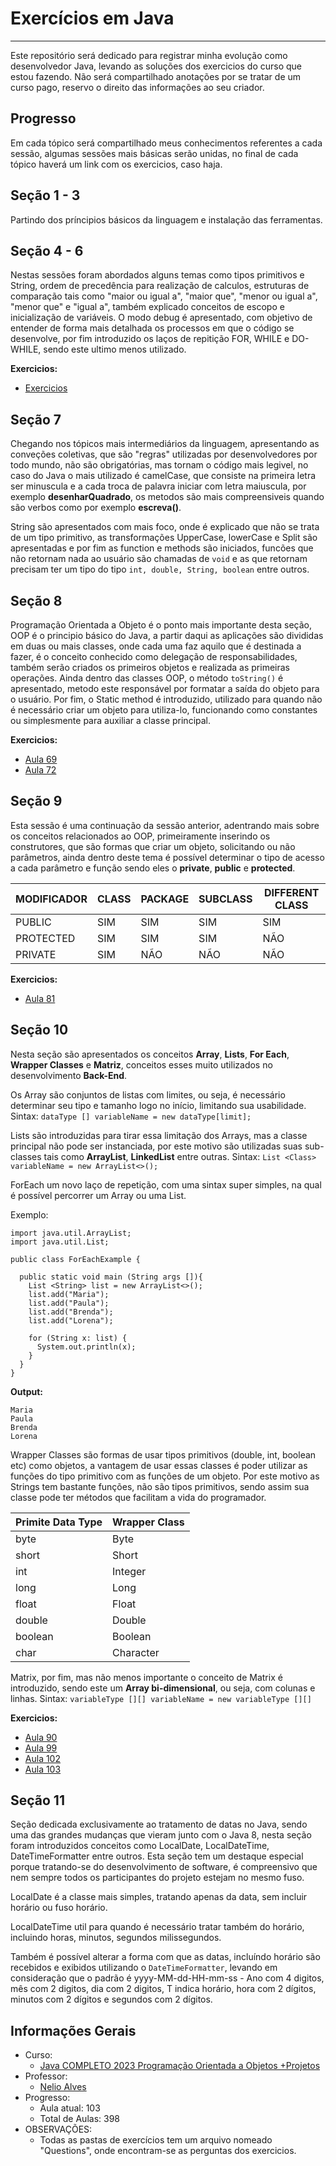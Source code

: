 # Exercícios em Java
<hr>
Este repositório será dedicado para registrar minha evolução como desenvolvedor Java, levando as soluções dos exercicios do curso que estou fazendo. Não será compartilhado anotações por se tratar de um curso pago, reservo o direito das informações ao seu criador.

## Progresso
Em cada tópico será compartilhado meus conhecimentos referentes a cada sessão, algumas sessões mais básicas serão unidas, no final de cada tópico haverá um link com os exercicios, caso haja.

## Seção 1 - 3
Partindo dos príncipios básicos da linguagem e instalação das ferramentas.

## Seção 4 - 6
Nestas sessões foram abordados alguns temas como tipos primitivos e String, ordem de precedência para realização de calculos, estruturas de comparação tais como "maior ou igual a", "maior que", "menor ou igual a", "menor que" e "igual a", também explicado conceitos de escopo e inicialização de variáveis. O modo debug é apresentado, com objetivo de entender de forma mais detalhada os processos em que o código se desenvolve, por fim introduzido os laços de repitição FOR, WHILE e DO-WHILE, sendo este ultimo menos utilizado.

**Exercicios:**
* <a href="Exercices.java">Exercicios</a>

## Seção 7
Chegando nos tópicos mais intermediários da linguagem, apresentando as conveções coletivas, que são "regras" utilizadas por desenvolvedores por todo mundo, não são obrigatórias, mas tornam o código mais legivel, no caso do Java o mais utilizado é camelCase, que consiste na primeira letra ser minuscula e a cada troca de palavra iniciar com letra maiuscula, por exemplo **desenharQuadrado**, os metodos são mais compreensiveis quando são verbos como por exemplo **escreva()**.

String são apresentados com mais foco, onde é explicado que não se trata de um tipo primitivo, as transformações UpperCase, lowerCase e Split são apresentadas e por fim as function e methods são iniciados, funcões que não retornam nada ao usuário são chamadas de ``void`` e as que retornam precisam ter um tipo do tipo ``int, double, String, boolean`` entre outros.

## Seção 8
Programação Orientada a Objeto é o ponto mais importante desta seção, OOP é o principio básico do Java, a partir daqui as aplicações são divididas em duas ou mais classes, onde cada uma faz aquilo que é destinada a fazer, é o conceito conhecido como delegação de responsabilidades, também serão criados os primeiros objetos e realizada as primeiras operações. Ainda dentro das classes OOP, o método ```toString()``` é apresentado, metodo este responsável por formatar a saída do objeto para o usuário. Por fim, o Static method é introduzido, utilizado para quando não é necessário criar um objeto para utiliza-lo, funcionando como constantes ou simplesmente para auxiliar a classe principal.

**Exercicios:**
* <a href="exercicesClass069/">Aula 69</a>
* <a href="exercicesClass072/">Aula 72</a>

## Seção 9
Esta sessão é uma continuação da sessão anterior, adentrando mais sobre os conceitos relacionados ao OOP, primeiramente inserindo os construtores, que são formas que criar um objeto, solicitando ou não parâmetros, ainda dentro deste tema é possível  determinar o tipo de acesso a cada parâmetro e função sendo eles o **private**, **public** e **protected**.

| MODIFICADOR 	| CLASS 	| PACKAGE 	| SUBCLASS 	| DIFFERENT CLASS 	|
|-------------	|-------	|---------	|----------	|-----------------	|
| PUBLIC      	| SIM   	| SIM     	| SIM      	| SIM             	|
| PROTECTED   	| SIM   	| SIM     	| SIM      	| NÃO             	|
| PRIVATE     	| SIM   	| NÃO     	| NÃO      	| NÃO             	|

**Exercicios:**
* <a href="exercicesClass081/">Aula 81</a>

## Seção 10
Nesta seção são apresentados os conceitos **Array**, **Lists**, **For Each**, **Wrapper Classes** e **Matriz**, conceitos esses muito utilizados no desenvolvimento **Back-End**.

Os Array são conjuntos de listas com limites, ou seja, é necessário determinar seu tipo e tamanho logo no início, limitando sua usabilidade. Sintax: `dataType [] variableName = new dataType[limit];`

Lists são introduzidas para tirar essa limitação dos Arrays, mas a classe principal não pode ser instanciada, por este motivo são utilizadas suas sub-classes tais como **ArrayList**, **LinkedList** entre outras. Sintax: `List <Class> variableName = new ArrayList<>();`

ForEach um novo laço de repetição, com uma sintax super simples, na qual é possível percorrer um Array ou uma List.

Exemplo:
```
import java.util.ArrayList;
import java.util.List;

public class ForEachExample {

  public static void main (String args []){
    List <String> list = new ArrayList<>();
    list.add("Maria");
    list.add("Paula");
    list.add("Brenda");
    list.add("Lorena");
    
    for (String x: list) {
      System.out.println(x);
    }
  }
}
```
**Output:**
```
Maria
Paula
Brenda
Lorena
```

Wrapper Classes são formas de usar tipos primitivos (double, int, boolean etc) como objetos, a vantagem de usar essas classes é poder utilizar as funções do tipo primitivo com as funções de um objeto. Por este motivo as Strings tem bastante funções, não são tipos primitivos, sendo assim sua classe pode ter métodos que facilitam a vida do programador.

| Primite Data Type 	| Wrapper Class 	|
|-------------------	|---------------	|
| byte              	| Byte          	|
| short             	| Short         	|
| int               	| Integer       	|
| long              	| Long          	|
| float             	| Float         	|
| double            	| Double        	|
| boolean           	| Boolean       	|
| char              	| Character     	|


Matrix, por fim, mas não menos importante o conceito de Matrix é introduzido, sendo este um **Array bi-dimensional**, ou seja, com colunas e linhas. Sintax: `variableType [][] variableName = new variableType [][]`

**Exercicios:**
* <a href="exercicesClass090/">Aula 90</a>
* <a href="exercicesClass099/">Aula 99</a>
* <a href="exercicesClass102/">Aula 102</a>
* <a href="exercicesClass103/">Aula 103</a>

## Seção 11
Seção dedicada exclusivamente ao tratamento de datas no Java, sendo uma das grandes mudanças que vieram junto com o Java 8, nesta seção foram introduzidos conceitos como LocalDate, LocalDateTime, DateTimeFormatter entre outros. Esta seção tem um destaque especial porque tratando-se do desenvolvimento de software, é compreensivo que nem sempre todos os participantes do projeto estejam no mesmo fuso.

LocalDate é a classe mais simples, tratando apenas da data, sem incluir horário ou fuso horário.

LocalDateTime util para quando é necessário tratar também do horário, incluindo horas, minutos, segundos milissegundos.

Também é possível alterar a forma com que as datas, incluíndo horário são recebidos e exibidos utilizando o `DateTimeFormatter`, levando em consideração que o padrão é yyyy-MM-dd-HH-mm-ss - Ano com 4 digitos, mês com 2 digitos, dia com 2 digitos, T indica horário, hora com 2 dígitos, minutos com 2 dígitos e segundos com 2 dígitos.

## Informações Gerais
- Curso:
  - <a href="https://www.udemy.com/course/java-curso-completo/">Java COMPLETO 2023 Programação Orientada a Objetos +Projetos</a>
- Professor:
  - <a href="https://www.linkedin.com/in/nelio-alves/">Nelio Alves</a>
- Progresso:
  - Aula atual: 103
  - Total de Aulas: 398
- OBSERVAÇÕES:
  - Todas as pastas de exercícios tem um arquivo nomeado "Questions", onde encontram-se as perguntas dos exercicios.